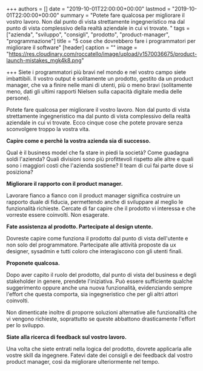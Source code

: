 +++
authors = []
date = "2019-10-01T22:00:00+00:00"
lastmod = "2019-10-01T22:00:00+00:00"
summary = "Potete fare qualcosa per migliorare il vostro lavoro. Non dal punto di vista strettamente ingegneristico ma dal punto di vista complessivo della realtà aziendale in cui vi trovate. "
tags = ["azienda", "sviluppo", "consigli", "prodotto", "product-manager", "programmazione"]
title = "5 cose che dovrebbero fare i programmatori per migliorare il software"
[header]
caption = ""
image = "https://res.cloudinary.com/roccatello/image/upload/v1570036675/product-launch-mistakes_mgk4k8.png"

+++
Siete i programmatori più bravi nel mondo e nel vostro campo siete imbattibili. Il vostro output è solitamente un prodotto, gestito da un product manager, che va a finire nelle mani di utenti, più o meno bravi (solitamente meno, dati gli ultimi rapporti Nielsen sulla capacità digitale media delle persone).

Potete fare qualcosa per migliorare il vostro lavoro. Non dal punto di vista strettamente ingegneristico ma dal punto di vista complessivo della realtà aziendale in cui vi trovate. Ecco cinque cose che potete provare senza sconvolgere troppo la vostra vita.

**Capire come e perchè la vostra azienda sia di successo.**

Qual è il business model che fa stare in piedi la società? Come guadagna soldi l'azienda? Quali divisioni sono più profittevoli rispetto alle altre e quali sono i maggiori costi che l'azienda sostiene? Il team di cui fai parte dove si posiziona?

**Migliorare il rapporto con il product manager.**

Lavorare fianco a fianco con il product manager significa costruire un rapporto duale di fiducia, permettendo anche di sviluppare al meglio le funzionalità richieste. Cercate di far capire che il prodotto vi interessa e che vorreste essere coinvolti. Non esagerate.

**Fate assistenza al prodotto. Partecipate al design utente.**

Dovreste capire come funziona il prodotto dal punto di vista dell'utente e non solo del programmatore. Partecipate alle attività proposte da ux designer, sysadmin e tutti coloro che interagiscono con gli utenti finali.

**Proponete qualcosa.**

Dopo aver capito il ruolo del prodotto, dal punto di vista del business e degli stakeholder in genere, prendete l'iniziativa. Può essere sufficiente qualche suggerimento oppure anche una nuova funzionalità, evidenziando sempre l'effort che questa comporta, sia ingegneristico che per gli altri attori coinvolti.

Non dimenticate inoltre di proporre soluzioni alternative alle funzionalità che vi vengono richieste, soprattutto se queste abbattono drasticamente l'effort per lo sviluppo.

**Siate alla ricerca di feedback sul vostro lavoro.**

Una volta che siete entrati nella logica del prodotto, dovrete applicarla alle vostre skill da ingegnere. Fatevi date dei consigli e dei feedback dal vostro product manager, così da migliorare ulteriormente nel tempo.